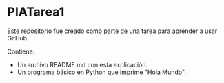 # PIATarea1
Este repositorio fue creado como parte de una tarea para aprender a usar GitHub. 

Contiene:
- Un archivo README.md con esta explicación.
- Un programa básico en Python que imprime "Hola Mundo".
